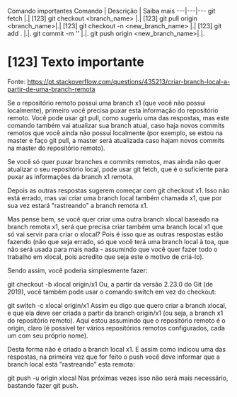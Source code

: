 Comando importantes
Comando | Descrição | Saiba mais
---|---|---
git fetch |.| [123]
git checkout <branch_name> |.| [123]
git pull origin <branch_name>|.| [123]
git checkout -n <new_branch_name> |.| [123]
git add . |.|.
git commit -m '<comentarios do commit>' |.|.
git push origin <new_branch_name>|.|.


# [123] Texto importante
Fonte: https://pt.stackoverflow.com/questions/435213/criar-branch-local-a-partir-de-uma-branch-remota

Se o repositório remoto possui uma branch x1 (que você não possui localmente), primeiro você precisa puxar esta informação do repositório remoto. Você pode usar git pull, como sugeriu uma das respostas, mas este comando também vai atualizar sua branch atual, caso haja novos commits remotos que você ainda não possui localmente (por exemplo, se estou na master e faço git pull, a master será atualizada caso hajam novos commits na master do repositório remoto).

Se você só quer puxar branches e commits remotos, mas ainda não quer atualizar o seu repositório local, pode usar git fetch, que é o suficiente para puxar as informações da branch x1 remota.

Depois as outras respostas sugerem começar com git checkout x1. Isso não está errado, mas vai criar uma branch local também chamada x1, que por sua vez estará "rastreando" a branch remota x1.

Mas pense bem, se você quer criar uma outra branch xlocal baseado na branch remota x1, será que precisa criar também uma branch local x1 que só vai servir para criar o xlocal? Pois é isso que as outras respostas estão fazendo (não que seja errado, só que você terá uma branch local à toa, que não será usada para mais nada - assumindo que você quer fazer todo o trabalho em xlocal, pois acredito que seja este o motivo de criá-lo).

Sendo assim, você poderia simplesmente fazer:

git checkout -b xlocal origin/x1
Ou, a partir da versão 2.23.0 do Git (de 2019), você também pode usar o comando switch em vez do checkout:

git switch -c xlocal origin/x1
Assim eu digo que quero criar a branch xlocal, e que ela deve ser criada a partir da branch origin/x1 (ou seja, a branch x1 do repositório remoto). Aqui estou assumindo que o repositório remoto é o origin, claro (é possível ter vários repositórios remotos configurados, cada um com seu próprio nome).

Desta forma não é criado a branch local x1. E assim como indicou uma das respostas, na primeira vez que for feito o push você deve informar que a branch local está "rastreando" esta remota:

git push -u origin xlocal
Nas próximas vezes isso não será mais necessário, bastando fazer git push.